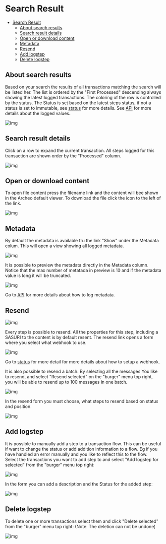 
# Search Result

- [Search Result](#search-result)
  - [About search results](#about-search-results)
  - [Search result details](#search-result-details)
  - [Open or download content](#open-or-download-content)
  - [Metadata](#metadata)
  - [Resend](#resend)
  - [Add logstep](#add-logstep)
  - [Delete logstep](#delete-logstep)

## About search results

Based on your search the results of all transactions matching the search will be listed her. The list is ordered by the "First Processed" descending always showing the latest logged transactions. The coloring of the row is controlled by the status. The Status is set based on the latest steps status, if not a status is set to immutable, see [status](../Configuration/Statuses.md) for more details. See [API](../Archeo%20API/Archeo%20Logging%20API.md) for more details about the logged values.

![img](https://archeodocstorage.blob.core.windows.net/images/Search-Result-Main.png)

## Search result details

Click on a row to expand the current transaction. All steps logged for this transaction are shown order by the "Processed" column.

![img](https://archeodocstorage.blob.core.windows.net/images/Search-Result-Details.png)

## Open or download content

To open file content press the filename link and the content will bee shown in the Archeo default viewer. To download the file click the icon to the left of the link.

![img](https://archeodocstorage.blob.core.windows.net/images/Search-Result-Download.png)

## Metadata

By default the metadata is available tru the link "Show" under the Metadata colum. This will open a view showing all logged metadata. 

![img](https://archeodocstorage.blob.core.windows.net/images/Search-Result-Metadata.png)

It is possible to preview the metadata directly in the Metadata column. Notice that the max number of metatada in preview is 10 and if the metadata value is long it will be truncated.

![img](https://archeodocstorage.blob.core.windows.net/images/Search-Result-MetadataPreview.png)

Go to [API](../Archeo%20API/Archeo%20Logging%20API.md) for more details about  how to log metadata.

## Resend

![img](https://archeodocstorage.blob.core.windows.net/images/Search-Result-Resend.png)

Every step is possible to resend. All the properties for this step, including a SASURI to the content is by default resent. The resend link opens a form where you select what webhook to use.

![img](https://archeodocstorage.blob.core.windows.net/images/Search-Result-ResendForm.png)

Go to [status](../Distribution%20Channels/Webhooks.mk) for more detail for more details about how to setup a webhook.

It is also possible to resend a batch. By selecting all the messages You like to resend, and select "Resend selected" on the "burger" menu top right, you will be able to resend up to 100 messages in one batch.

![img](https://archeodocstorage.blob.core.windows.net/images/Search-Result-ResendBatch.png)

In the resend form you must choose, what steps to resend based on status and position.

![img](https://archeodocstorage.blob.core.windows.net/images/Search-Result-ResendBatchForm.png)

## Add logstep
It is possible to manually add a step to a transaction flow. This can be useful if want to change the status or add addition information to a flow. Eg if you have handled an error manually and you like to reflect this to the flow. Select the transactions you want to add step to and select "Add logstep for selected" from the "burger" menu top right:

![img](https://archeodocstorage.blob.core.windows.net/images/Search-Result-AddStepMenu.png)

In the form you can add a description and the Status for the added step:

![img](https://archeodocstorage.blob.core.windows.net/images/Search-Result-AddStepForm.png)

## Delete logstep

To delete one or more transactions select them and click "Delete selected" from the "burger" menu top right:
(Note: The deletion can not be undone)

![img](https://archeodocstorage.blob.core.windows.net/images/Search-Result-DeleteMenu.png)
